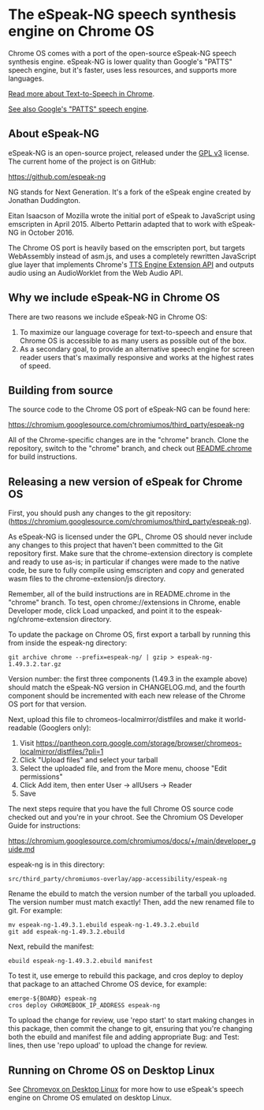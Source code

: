 # The eSpeak-NG speech synthesis engine on Chrome OS

Chrome OS comes with a port of the open-source eSpeak-NG speech synthesis
engine. eSpeak-NG is lower quality than Google's "PATTS" speech engine,
but it's faster, uses less resources, and supports more languages.

[Read more about Text-to-Speech in Chrome](../browser/tts.md).

[See also Google's "PATTS" speech engine](patts.md).

## About eSpeak-NG

eSpeak-NG is an open-source project, released under the
[GPL v3](https://www.gnu.org/licenses/gpl-3.0.en.html) license.
The current home of the project is on GitHub:

  https://github.com/espeak-ng

NG stands for Next Generation. It's a fork of the eSpeak engine created by
Jonathan Duddington.

Eitan Isaacson of Mozilla wrote the initial port of eSpeak to JavaScript
using emscripten in April 2015. Alberto Pettarin adapted that to work
with eSpeak-NG in October 2016.

The Chrome OS port is heavily based on the emscripten port, but targets
WebAssembly instead of asm.js, and uses a completely rewritten JavaScript
glue layer that implements Chrome's
[TTS Engine Extension API](https://developer.chrome.com/extensions/ttsEngine)
and outputs audio using an AudioWorklet from the Web Audio API.

## Why we include eSpeak-NG in Chrome OS

There are two reasons we include eSpeak-NG in Chrome OS:

1. To maximize our language coverage for text-to-speech and ensure
   that Chrome OS is accessible to as many users as possible out of the box.
2. As a secondary goal, to provide an alternative speech engine for screen
   reader users that's maximally responsive and works at the highest rates of
   speed.

## Building from source

The source code to the Chrome OS port of eSpeak-NG can be found here:

  https://chromium.googlesource.com/chromiumos/third_party/espeak-ng

All of the Chrome-specific changes are in the "chrome" branch. Clone
the repository, switch to the "chrome" branch, and check out
[README.chrome](https://chromium.googlesource.com/chromiumos/third_party/espeak-ng/+/chrome/README.chrome)
for build instructions.

## Releasing a new version of eSpeak for Chrome OS

First, you should push any changes to the git repository:
(https://chromium.googlesource.com/chromiumos/third_party/espeak-ng).

As eSpeak-NG is licensed under the GPL, Chrome OS should never include any
changes to this project that haven't been committed to the Git repository first.
Make sure that the chrome-extension directory is complete and ready to use
as-is; in particular if changes were made to the native code, be sure to fully
compile using emscripten and copy and generated wasm files to the
chrome-extension/js directory.

Remember, all of the build instructions are in README.chrome in the "chrome"
branch. To test, open chrome://extensions in Chrome, enable Developer mode,
click Load unpacked, and point it to the espeak-ng/chrome-extension directory.

To update the package on Chrome OS, first export a tarball by running this
from inside the espeak-ng directory:

```
git archive chrome --prefix=espeak-ng/ | gzip > espeak-ng-1.49.3.2.tar.gz
```

Version number: the first three components (1.49.3 in the example above)
should match the eSpeak-NG version in CHANGELOG.md, and the fourth component
should be incremented with each new release of the Chrome OS port for
that version.

Next, upload this file to chromeos-localmirror/distfiles and make it
world-readable (Googlers only):

  1. Visit https://pantheon.corp.google.com/storage/browser/chromeos-localmirror/distfiles/?pli=1
  2. Click "Upload files" and select your tarball
  3. Select the uploaded file, and from the More menu, choose
     "Edit permissions"
  4. Click Add item, then enter User -> allUsers -> Reader
  5. Save

The next steps require that you have the full Chrome OS source code
checked out and you're in your chroot. See the Chromium OS Developer Guide
for instructions:

https://chromium.googlesource.com/chromiumos/docs/+/main/developer_guide.md


espeak-ng is in this directory:
```
src/third_party/chromiumos-overlay/app-accessibility/espeak-ng
```

Rename the ebuild to match the version number of the tarball you uploaded.
The version number must match exactly! Then, add the new renamed file
to git. For example:

```
mv espeak-ng-1.49.3.1.ebuild espeak-ng-1.49.3.2.ebuild
git add espeak-ng-1.49.3.2.ebuild
```

Next, rebuild the manifest:

```
ebuild espeak-ng-1.49.3.2.ebuild manifest
```

To test it, use emerge to rebuild this package, and cros deploy to
deploy that package to an attached Chrome OS device, for example:

```
emerge-${BOARD} espeak-ng
cros deploy CHROMEBOOK_IP_ADDRESS espeak-ng
```

To upload the change for review, use 'repo start' to start making changes
in this package, then commit the change to git, ensuring that you're
changing both the ebuild and manifest file and adding appropriate Bug:
and Test: lines, then use 'repo upload' to upload the change for review.

## Running on Chrome OS on Desktop Linux

See [Chromevox on Desktop Linux](chromevox_on_desktop_linux.md#speech) for more
how to use eSpeak's speech engine on Chrome OS emulated on desktop Linux.
